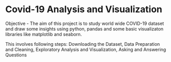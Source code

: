 # Covid-19 Analysis and Visualization
Objective - The aim of this project is to study world wide COVID-19 dataset and draw some insights using python, pandas and some basic visualizaton libraries like matplotlib and seaborn.

This involves following steps:
   Downloading the Dataset,
   Data Preparation and Cleaning,
   Exploratory Analysis and Visualization,
   Asking and Answering Questions
